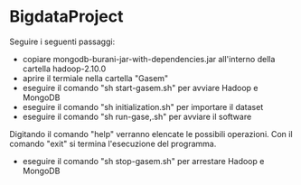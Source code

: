 # BigdataProject
Seguire i seguenti passaggi:

- copiare mongodb-burani-jar-with-dependencies.jar all'interno della cartella hadoop-2.10.0
- aprire il termiale nella cartella "Gasem"
- eseguire il comando "sh start-gasem.sh" per avviare Hadoop e MongoDB
- eseguire il comando "sh initialization.sh" per importare il dataset
- eseguire il comando "sh run-gase,.sh" per avviare il software

Digitando il comando "help" verranno elencate le possibili operazioni. Con il comando "exit" si termina l'esecuzione del programma.

- eseguire il comando "sh stop-gasem.sh" per arrestare Hadoop e MongoDB
